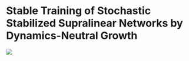 # Stable Training of Stochastic Stabilized Supralinear Networks by Dynamics-Neutral Growth

![](./figure.png?raw=true)
